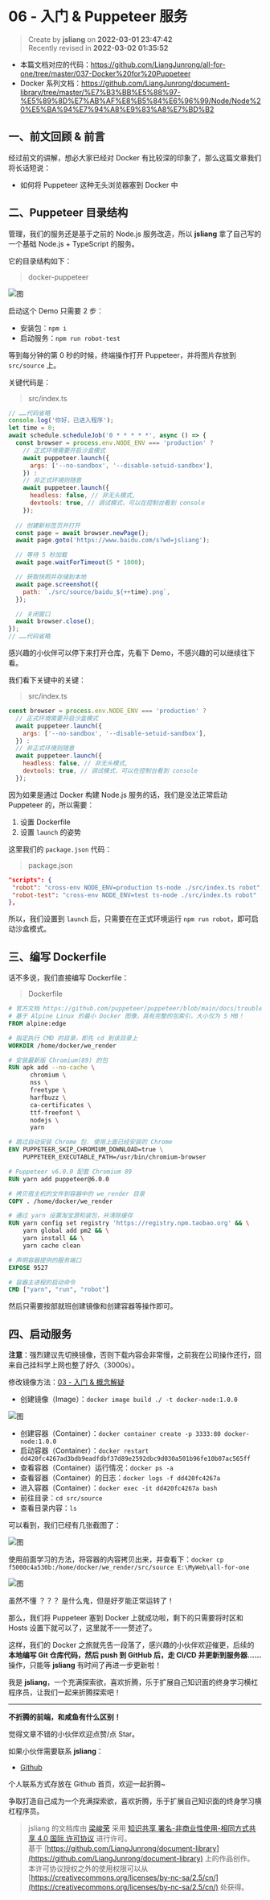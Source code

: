 06 - 入门 & Puppeteer 服务
===

> Create by **jsliang** on **2022-03-01 23:47:42**  
> Recently revised in **2022-03-02 01:35:52**

* 本篇文档对应的代码：https://github.com/LiangJunrong/all-for-one/tree/master/037-Docker%20for%20Puppeteer
* Docker 系列文档：https://github.com/LiangJunrong/document-library/tree/master/%E7%B3%BB%E5%88%97-%E5%89%8D%E7%AB%AF%E8%B5%84%E6%96%99/Node/Node%20%E5%BA%94%E7%94%A8%E9%83%A8%E7%BD%B2

## 一、前文回顾 & 前言

经过前文的讲解，想必大家已经对 Docker 有比较深的印象了，那么这篇文章我们将长话短说：

* 如何将 Puppeteer 这种无头浏览器塞到 Docker 中

## 二、Puppeteer 目录结构

管理，我们的服务还是基于之前的 Node.js 服务改造，所以 **jsliang** 拿了自己写的一个基础 Node.js + TypeScript 的服务。

它的目录结构如下：

> docker-puppeteer

![图](./img/Docker-demo-26.jpg)

启动这个 Demo 只需要 2 步：

* 安装包：`npm i`
* 启动服务：`npm run robot-test`

等到每分钟的第 0 秒的时候，终端操作打开 Puppeteer，并将图片存放到 `src/source` 上。

关键代码是：

> src/index.ts

```js
// ……代码省略
console.log('你好，已进入程序');
let time = 0;
await schedule.scheduleJob('0 * * * * *', async () => {
  const browser = process.env.NODE_ENV === 'production' ?
    // 正式环境需要开启沙盒模式
    await puppeteer.launch({
      args: ['--no-sandbox', '--disable-setuid-sandbox'],
    }) :
    // 非正式环境则随意
    await puppeteer.launch({
      headless: false, // 非无头模式,
      devtools: true, // 调试模式，可以在控制台看到 console
    });
  
  // 创建新标签页并打开
  const page = await browser.newPage();
  await page.goto('https://www.baidu.com/s?wd=jsliang');

  // 等待 5 秒加载
  await page.waitForTimeout(5 * 1000);

  // 获取快照并存储到本地
  await page.screenshot({
    path: `./src/source/baidu_${++time}.png`,
  });

  // 关闭窗口
  await browser.close();
});
// ……代码省略
```

感兴趣的小伙伴可以停下来打开仓库，先看下 Demo，不感兴趣的可以继续往下看。

我们看下关键中的关键：

> src/index.ts

```js
const browser = process.env.NODE_ENV === 'production' ?
  // 正式环境需要开启沙盒模式
  await puppeteer.launch({
    args: ['--no-sandbox', '--disable-setuid-sandbox'],
  }) :
  // 非正式环境则随意
  await puppeteer.launch({
    headless: false, // 非无头模式,
    devtools: true, // 调试模式，可以在控制台看到 console
  });
```

因为如果是通过 Docker 构建 Node.js 服务的话，我们是没法正常启动 Puppeteer 的，所以需要：

1. 设置 Dockerfile
2. 设置 `launch` 的姿势

这里我们的 `package.json` 代码：

> package.json

```json
"scripts": {
 "robot": "cross-env NODE_ENV=production ts-node ./src/index.ts robot",
 "robot-test": "cross-env NODE_ENV=test ts-node ./src/index.ts robot"
},
```

所以，我们设置到 `launch` 后，只需要在在正式环境运行 `npm run robot`，即可启动沙盒模式。

## 三、编写 Dockerfile

话不多说，我们直接编写 Dockerfile：

> Dockerfile

```dockerfile
# 官方文档 https://github.com/puppeteer/puppeteer/blob/main/docs/troubleshooting.md#running-puppeteer-in-docker
# 基于 Alpine Linux 的最小 Docker 图像，具有完整的包索引，大小仅为 5 MB！
FROM alpine:edge

# 指定执行 CMD 的目录，即先 cd 到该目录上
WORKDIR /home/docker/we_render

# 安装最新版 Chromium(89) 的包
RUN apk add --no-cache \
      chromium \
      nss \
      freetype \
      harfbuzz \
      ca-certificates \
      ttf-freefont \
      nodejs \
      yarn

# 跳过自动安装 Chrome 包. 使用上面已经安装的 Chrome
ENV PUPPETEER_SKIP_CHROMIUM_DOWNLOAD=true \
    PUPPETEER_EXECUTABLE_PATH=/usr/bin/chromium-browser

# Puppeteer v6.0.0 配套 Chromium 89
RUN yarn add puppeteer@6.0.0

# 拷贝宿主机的文件到容器中的 we_render 目录
COPY . /home/docker/we_render

# 通过 yarn 设置淘宝源和装包，并清除缓存
RUN yarn config set registry 'https://registry.npm.taobao.org' && \
    yarn global add pm2 && \
    yarn install && \
    yarn cache clean

# 声明容器提供的服务端口
EXPOSE 9527

# 容器主进程的启动命令
CMD ["yarn", "run", "robot"]

```

然后只需要按部就班创建镜像和创建容器等操作即可。

## 四、启动服务

**注意**：强烈建议先切换镜像，否则下载内容会非常慢，之前我在公司操作还行，回来自己挂科学上网也整了好久（3000s）。

修改镜像方法：[03 - 入门 & 概念解疑](https://github.com/LiangJunrong/document-library/blob/master/%E7%B3%BB%E5%88%97-%E5%89%8D%E7%AB%AF%E8%B5%84%E6%96%99/Node/Node%20%E5%BA%94%E7%94%A8%E9%83%A8%E7%BD%B2/Docker/03-%E8%A7%A3%E7%96%91%20%26%20Docker%20%E6%A6%82%E5%BF%B5.md)

* 创建镜像（Image）：`docker image build ./ -t docker-node:1.0.0`

![图](./img/Docker-demo-27.jpg)

* 创建容器（Container）：`docker container create -p 3333:80 docker-node:1.0.0`
* 启动容器（Container）：`docker restart dd420fc4267ad3bdb9eadfdbf37d89e2592dbc9d030a501b96fe10b07ac565ff`
* 查看容器（Container）运行情况：`docker ps -a`
* 查看容器（Container）的日志：`docker logs -f dd420fc4267a`
* 进入容器（Container）：`docker exec -it dd420fc4267a bash`
* 前往目录：`cd src/source`
* 查看目录内容：`ls`

可以看到，我们已经有几张截图了：

![图](./img/Docker-demo-28.jpg)

使用前面学习的方法，将容器的内容拷贝出来，并查看下：`docker cp f5000c4a530b:/home/docker/we_render/src/source E:\MyWeb\all-for-one `

![图](./img/Docker-demo-29.png)

虽然不懂 ？？？ 是什么鬼，但是好歹能正常运转了！

那么，我们将 Puppeteer 塞到 Docker 上就成功啦，剩下的只需要将时区和 Hosts 设置下就可以了，这里就不一一赘述了。

这样，我们的 Docker 之旅就先告一段落了，感兴趣的小伙伴欢迎催更，后续的 **本地编写 Git 仓库代码，然后 push 到 GitHub 后，走 CI/CD 并更新到服务器……** 操作，只能等 **jsliang** 有时间了再进一步更新啦！

我是 **jsliang**，一个充满探索欲，喜欢折腾，乐于扩展自己知识面的终身学习横杠程序员，让我们一起来折腾探索吧！

---

**不折腾的前端，和咸鱼有什么区别！**

觉得文章不错的小伙伴欢迎点赞/点 Star。

如果小伙伴需要联系 **jsliang**：

* [Github](https://github.com/LiangJunrong/document-library)

个人联系方式存放在 Github 首页，欢迎一起折腾~

争取打造自己成为一个充满探索欲，喜欢折腾，乐于扩展自己知识面的终身学习横杠程序员。

> jsliang 的文档库由 [梁峻荣](https://github.com/LiangJunrong) 采用 [知识共享 署名-非商业性使用-相同方式共享 4.0 国际 许可协议](http://creativecommons.org/licenses/by-nc-sa/4.0/) 进行许可。<br/>基于 [https://github.com/LiangJunrong/document-library](https://github.com/LiangJunrong/document-library) 上的作品创作。<br/>本许可协议授权之外的使用权限可以从 [https://creativecommons.org/licenses/by-nc-sa/2.5/cn/](https://creativecommons.org/licenses/by-nc-sa/2.5/cn/) 处获得。
